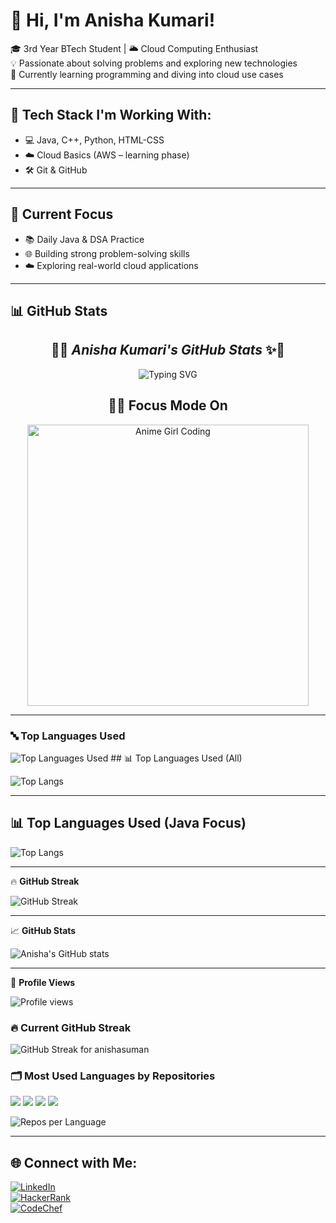 # 💫 Hi, I'm Anisha Kumari!  

🎓 3rd Year BTech Student | 🌥️ Cloud Computing Enthusiast  
💡 Passionate about solving problems and exploring new technologies  
🚀 Currently learning programming and diving into cloud use cases  

---

## 🔧 Tech Stack I'm Working With:
- 💻 Java, C++, Python, HTML-CSS  
- ☁️ Cloud Basics (AWS – learning phase)  
- 🛠️ Git & GitHub  

---

## 📌 Current Focus
- 📚 Daily Java & DSA Practice  
- 🌐 Building strong problem-solving skills  
- ☁️ Exploring real-world cloud applications  

---

## 📊 GitHub Stats  

<h2 align="center">🌟✨ <i>Anisha Kumari's GitHub Stats</i> ✨🌟</h2>  

<p align="center">
  <img src="https://readme-typing-svg.demolab.com?font=Georgia&size=24&duration=3500&pause=1000&color=F49AC2&center=true&vCenter=true&width=600&lines=Hi+%F0%9F%91%8B+I'm+Anisha+Kumari!;B.Tech+CS+Student+%7C+Cloud+Explorer+%E2%98%81%EF%B8%8F;Java+Lover+%7C+Code+%26+Coffee+%E2%98%95%EF%B8%8F;Building+Projects+with+Purpose+%F0%9F%92%BC" alt="Typing SVG" />
</p>  

<h2 align="center">👩‍💻 Focus Mode On</h2>  
<p align="center">
  <img src="https://media.giphy.com/media/RbDKaczqWovIugyJmW/giphy.gif" width="450" alt="Anime Girl Coding">
</p>  

---

### 🔤 Top Languages Used
<img src="https://github-readme-stats.vercel.app/api/top-langs/?username=anishasuman&layout=compact&theme=light&langs_count=8&bg_color=ffffff&title_color=000000&text_color=333333&icon_color=4CAF50&border_radius=10" alt="Top Languages Used" />
## 📊 Top Languages Used (All)

![Top Langs](https://github-readme-stats.vercel.app/api/top-langs/?username=anishasuman&layout=compact&langs_count=6&theme=radical)

---

## 📊 Top Languages Used (Java Focus)

![Top Langs](https://github-readme-stats.vercel.app/api/top-langs/?username=anishasuman&hide=html,css&layout=compact&theme=tokyonight)

---

🔥 **GitHub Streak**
  
![GitHub Streak](https://github-readme-streak-stats.herokuapp.com/?user=anishasuman&theme=radical)

---

📈 **GitHub Stats**

![Anisha's GitHub stats](https://github-readme-stats.vercel.app/api?username=anishasuman&show_icons=true&theme=radical)

---

👀 **Profile Views**

![Profile views](https://komarev.com/ghpvc/?username=anishasuman&label=Profile%20views&color=0e75b6&style=flat)


### 🔥 Current GitHub Streak
<p align="left">
  <img
    src="https://github-readme-streak-stats.herokuapp.com?user=anishasuman&theme=dark&hide_border=true&background=0D1117&ring=FF8C00&fire=FF8C00&currStreakLabel=FF8C00&currStreakNum=FFFFFF&sideNums=FFFFFF&sideLabels=9AA4B2&dates=6B7280"
    alt="GitHub Streak for anishasuman"
  />
</p>

### 🗂️ Most Used Languages by Repositories
<p align="left">
  <img src="https://img.shields.io/badge/Java-ED8B00?style=for-the-badge&logo=java&logoColor=white"/>
  <img src="https://img.shields.io/badge/Python-3776AB?style=for-the-badge&logo=python&logoColor=white"/>
  <img src="https://img.shields.io/badge/HTML5-E34F26?style=for-the-badge&logo=html5&logoColor=white"/>
  <img src="https://img.shields.io/badge/CSS3-1572B6?style=for-the-badge&logo=css3&logoColor=white"/>
 </p>
<img src="https://github-profile-summary-cards.vercel.app/api/cards/repos-per-language?username=anishasuman&theme=github&background=ffffff&title_color=000000&text_color=333333" alt="Repos per Language" />

---

## 🌐 Connect with Me:  

[![LinkedIn](https://img.shields.io/badge/LinkedIn-blue?style=for-the-badge&logo=linkedin)](https://www.linkedin.com/in/anisha-kumari-68522426a/)  
[![HackerRank](https://img.shields.io/badge/HackerRank-2EC866?style=for-the-badge&logo=HackerRank&logoColor=white)](https://www.hackerrank.com/profile/anisha77suman191)  
[![CodeChef](https://img.shields.io/badge/CodeChef-5B4638?style=for-the-badge&logo=CodeChef&logoColor=white)](https://www.codechef.com/users/anisha_23)  
